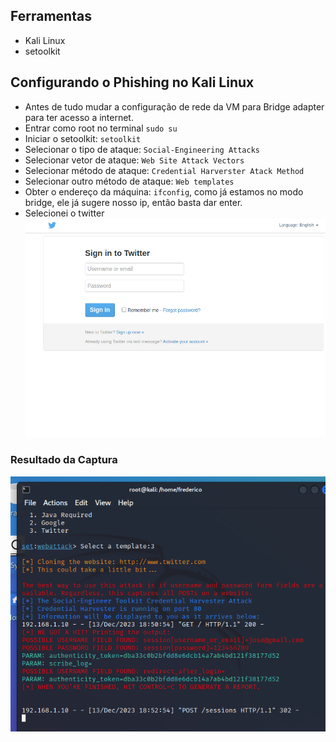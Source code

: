 ## Ferramentas
- Kali Linux
- setoolkit

## Configurando o Phishing no Kali Linux
- Antes de tudo mudar a configuração de rede da VM para Bridge adapter para ter acesso a internet.
- Entrar como root no terminal `sudo su`
- Iniciar o setoolkit: `setoolkit`
- Selecionar o tipo de ataque: `Social-Engineering Attacks`
- Selecionar vetor de ataque: `Web Site Attack Vectors`
- Selecionar método de ataque: `Credential Harverster Atack Method`
- Selecionar outro método de ataque: `Web templates`
- Obter o endereço da máquina: `ifconfig`, como já estamos no modo bridge, ele já sugere nosso ip, então basta dar enter.
- Selecionei o twitter
![](templateTwitter.png)

### Resultado da Captura
![](resultado.png)